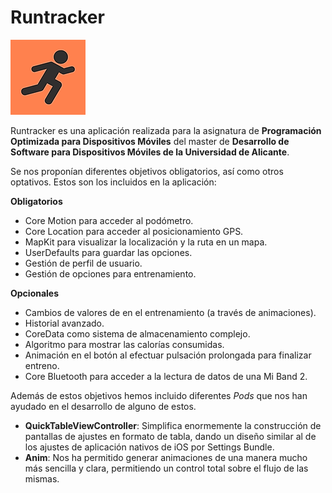 # Runtracker 

![alt text](https://github.com/jgl58/podm-runtracker/blob/master/RunTracker/Assets.xcassets/AppIcon.appiconset/120.png)

Runtracker es una aplicación realizada para la asignatura de **Programación Optimizada para Dispositivos Móviles** del master de **Desarrollo de Software para Dispositivos Móviles de la Universidad de Alicante**.

Se nos proponían diferentes objetivos obligatorios, así como otros optativos. Estos son los incluidos en la aplicación:

**Obligatorios**
- Core Motion para acceder al podómetro.
- Core Location para acceder al posicionamiento GPS.
- MapKit para visualizar la localización y la ruta en un mapa.
- UserDefaults para guardar las opciones.
- Gestión de perfil de usuario.
- Gestión de opciones para entrenamiento.

**Opcionales**
- Cambios de valores de en el entrenamiento (a través de animaciones).
- Historial avanzado.
- CoreData como sistema de almacenamiento complejo.
- Algoritmo para mostrar las calorías consumidas.
- Animación en el botón al efectuar pulsación prolongada para finalizar entreno.
- Core Bluetooth para acceder a la lectura de datos de una Mi Band 2.

Además de estos objetivos hemos incluido diferentes *Pods* que nos han ayudado en el desarrollo de alguno de estos.

- **QuickTableViewController**: Simplifica enormemente la construcción de pantallas de ajustes en formato de tabla, dando un diseño similar al de los ajustes de aplicación nativos de iOS por Settings Bundle.
- **Anim**: Nos ha permitido generar animaciones de una manera mucho más sencilla y clara, permitiendo un control total sobre el flujo de las mismas.


